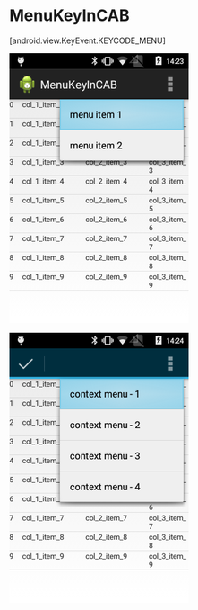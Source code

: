 # MenuKeyInCAB

[android.view.KeyEvent.KEYCODE_MENU]

![Alt text](https://github.com/darkuess/MenuKeyInCAB/blob/master/overflowmenu_actionbar.png "overflowmenu_actionbar")

![Alt text](https://github.com/darkuess/MenuKeyInCAB/blob/master/overflowmenu_actioncontextbar.png "overflowmenu_actioncontextbar")
